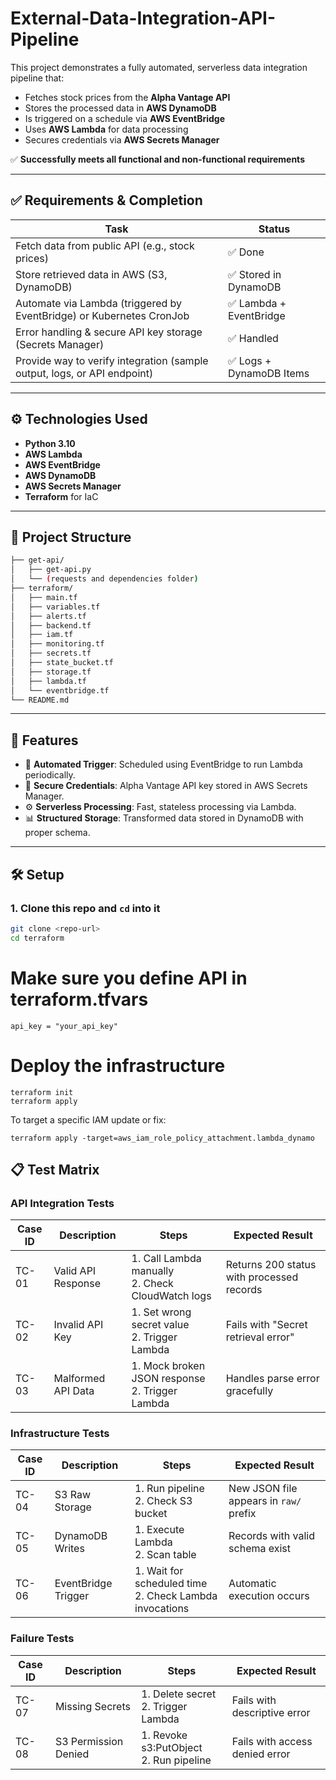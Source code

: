 # External-Data-Integration-API-Pipeline

This project demonstrates a fully automated, serverless data integration pipeline that:
- Fetches stock prices from the **Alpha Vantage API**
- Stores the processed data in **AWS DynamoDB**
- Is triggered on a schedule via **AWS EventBridge**
- Uses **AWS Lambda** for data processing
- Secures credentials via **AWS Secrets Manager**

✅ **Successfully meets all functional and non-functional requirements**

---

## ✅ Requirements & Completion

| Task                                                                                   | Status     |
|----------------------------------------------------------------------------------------|------------|
| Fetch data from public API (e.g., stock prices)                                        | ✅ Done     |
| Store retrieved data in AWS (S3, DynamoDB)                                             | ✅ Stored in DynamoDB |
| Automate via Lambda (triggered by EventBridge) or Kubernetes CronJob                  | ✅ Lambda + EventBridge |
| Error handling & secure API key storage (Secrets Manager)                             | ✅ Handled |
| Provide way to verify integration (sample output, logs, or API endpoint)              | ✅ Logs + DynamoDB Items |

---

## ⚙️ Technologies Used

- **Python 3.10**
- **AWS Lambda**
- **AWS EventBridge**
- **AWS DynamoDB**
- **AWS Secrets Manager**
- **Terraform** for IaC

---

## 📂 Project Structure
```bash
├── get-api/
│   ├── get-api.py
│   └── (requests and dependencies folder)
├── terraform/
│   ├── main.tf
│   ├── variables.tf
│   ├── alerts.tf
│   ├── backend.tf
│   ├── iam.tf
│   ├── monitoring.tf
│   ├── secrets.tf
│   ├── state_bucket.tf
│   ├── storage.tf
│   ├── lambda.tf
│   └── eventbridge.tf
└── README.md
```
---

## 🚀 Features

- 🔄 **Automated Trigger**: Scheduled using EventBridge to run Lambda periodically.
- 🔐 **Secure Credentials**: Alpha Vantage API key stored in AWS Secrets Manager.
- ⚙️ **Serverless Processing**: Fast, stateless processing via Lambda.
- 📊 **Structured Storage**: Transformed data stored in DynamoDB with proper schema.

---

## 🛠️ Setup

### 1. Clone this repo and `cd` into it

```bash
git clone <repo-url>
cd terraform
```
# Make sure you define API in terraform.tfvars
```
api_key = "your_api_key"
```

# Deploy the infrastructure
```
terraform init
terraform apply
```
To target a specific IAM update or fix:
```
terraform apply -target=aws_iam_role_policy_attachment.lambda_dynamo
```



## 📋 Test Matrix

### API Integration Tests
| Case ID | Description | Steps | Expected Result |
|---------|-------------|-------|-----------------|
| TC-01 | Valid API Response | 1. Call Lambda manually<br>2. Check CloudWatch logs | Returns 200 status with processed records |
| TC-02 | Invalid API Key | 1. Set wrong secret value<br>2. Trigger Lambda | Fails with "Secret retrieval error" |
| TC-03 | Malformed API Data | 1. Mock broken JSON response<br>2. Trigger Lambda | Handles parse error gracefully |

### Infrastructure Tests
| Case ID | Description | Steps | Expected Result |
|---------|-------------|-------|-----------------|
| TC-04 | S3 Raw Storage | 1. Run pipeline<br>2. Check S3 bucket | New JSON file appears in `raw/` prefix |
| TC-05 | DynamoDB Writes | 1. Execute Lambda<br>2. Scan table | Records with valid schema exist |
| TC-06 | EventBridge Trigger | 1. Wait for scheduled time<br>2. Check Lambda invocations | Automatic execution occurs |

### Failure Tests
| Case ID | Description | Steps | Expected Result |
|---------|-------------|-------|-----------------|
| TC-07 | Missing Secrets | 1. Delete secret<br>2. Trigger Lambda | Fails with descriptive error |
| TC-08 | S3 Permission Denied | 1. Revoke s3:PutObject<br>2. Run pipeline | Fails with access denied error |